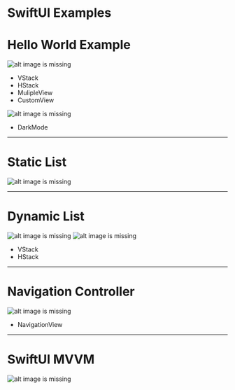 # SwiftUI Examples

# Hello World Example
![alt image is missing](https://res.cloudinary.com/atifcloud/image/upload/c_scale,h_700/v1566209529/4_suurdn.png)
- VStack
- HStack
- MulipleView
- CustomView

![alt image is missing](https://res.cloudinary.com/atifcloud/image/upload/c_scale,h_700/v1566211750/5_xxelkm.png)
- DarkMode

------------------------------------------------------------------------------------
# Static List
![alt image is missing](https://res.cloudinary.com/atifcloud/image/upload/c_scale,h_700/v1566388868/2_kmz14m.png)

------------------------------------------------------------------------------------
# Dynamic List
![alt image is missing](https://res.cloudinary.com/atifcloud/image/upload/c_scale,h_700/v1566388869/3_syvkbd.png)
![alt image is missing](https://res.cloudinary.com/atifcloud/image/upload/c_scale,h_700/v1566388868/4_ixx1jw.png)

- VStack
- HStack

------------------------------------------------------------------------------------
# Navigation Controller
![alt image is missing](https://res.cloudinary.com/atifcloud/image/upload/c_scale,h_700/v1566388867/1_yizfuq.png)
- NavigationView


------------------------------------------------------------------------------------
# SwiftUI MVVM
![alt image is missing](https://res.cloudinary.com/atifcloud/image/upload/c_scale,h_700/v1566809316/5_y8kybd.png)
